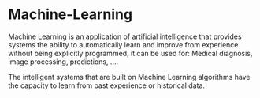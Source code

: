 # Machine-Learning
Machine Learning is an application of artificial intelligence that provides systems the ability to automatically learn and improve from
experience without being explicitly programmed, it can be used for: Medical diagnosis, image processing, predictions, ....

The intelligent systems that are built on Machine Learning algorithms have the capacity to learn from past experience or historical data.
